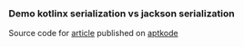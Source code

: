 ### Demo kotlinx serialization vs jackson serialization

Source code for [article](https://aptkode.com/kotlinx-serialization-vs-jackson/) published on [aptkode](https://aptkode.com)